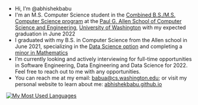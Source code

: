 - Hi, I’m @abhishekbabu
- I'm an M.S. Computer Science student in the [Combined B.S./M.S. Computer Science program](https://www.cs.washington.edu/academics/bsms) at the [Paul G. Allen School of Computer Science and Engineering](https://www.cs.washington.edu/), [University of Washington](http://www.washington.edu/) with my expected graduation in June 2022
- I graduated with my B.S. in Computer Science from the Allen school in June 2021, specializing in the [Data Science option](https://www.cs.washington.edu/academics/ugrad/current-students/degree/data-science) and completing a [minor in Mathematics](https://math.washington.edu/math-minor)
- I’m currently looking and actively interviewing for full-time opportunities in Software Engineering, Data Engineering and Data Science for 2022. Feel free to reach out to me with any opportunities.
- You can reach me at my email: [babua@cs.washington.edu](mailto:babua@cs.washington.edu); or visit my personal website to learn about me: [abhishekbabu.github.io](https://abhishekbabu.github.io/)

[![My Most Used Languages](https://github-readme-stats.vercel.app/api/top-langs/?username=abhishekbabu&theme=dracula&exclude_repo=abhishekbabu,abhishekbabu.github.io)](https://github.com/anuraghazra/github-readme-stats)
